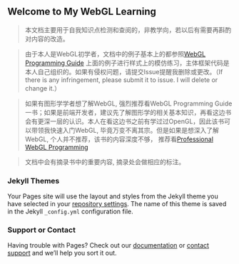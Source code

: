 ## Welcome to My WebGL Learning

> 本文档主要用于自我知识点检测和查阅的，非教学向，若以后有需要再斟酌对内容的改造。

> 由于本人是WebGL初学者，文档中的例子基本上的都参照[WebGL Programming Guide](https://www.amazon.com/WebGL-Programming-Guide-Interactive-Graphics/dp/0321902920?tag=realtimerenderin&pldnSite=1) 上面的例子进行样式上的模仿练习，主体框架代码是本人自己组织的。如果有侵权问题，请提交Issue提醒我删除或更改。（If there is any infringement, please submit it to issue. I will delete or change it.）

> 如果有图形学学者想了解WebGL, 强烈推荐看WebGL Programming Guide一书；如果是前端开发者，建议先了解图形学的相关基本知识，再看这边书会有更深一层的认识。本人在看这边书之前有学过过OpenGL，因此该书可以带领我快速入门WebGL, 毕竟万变不离其宗。但是如果是想深入了解WebGL, 个人并不推荐，该书的内容深度不够，
推荐看[Professional WebGL Programming](https://www.amazon.com/Professional-WebGL-Programming-Developing-Graphics/dp/1119968860)

> 文档中会有摘录书中的重要内容, 摘录处会做相应的标注。



### Jekyll Themes

Your Pages site will use the layout and styles from the Jekyll theme you have selected in your [repository settings](https://github.com/zDawnING/MyLearnWebGL/settings). The name of this theme is saved in the Jekyll `_config.yml` configuration file.

### Support or Contact

Having trouble with Pages? Check out our [documentation](https://help.github.com/categories/github-pages-basics/) or [contact support](https://github.com/contact) and we’ll help you sort it out.
